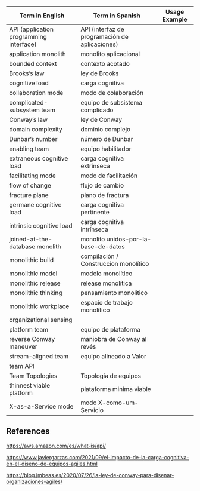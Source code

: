 | Term in English | Term in Spanish | Usage Example |
| --------------- | --------------- | ------------- |
| API (application programming interface) | API (interfaz de programación de aplicaciones) |
| application monolith | monolito aplicacional |
| bounded context | contexto acotado|
| Brooks’s law | ley de Brooks |
| cognitive load | carga cognitiva |
| collaboration mode | modo de colaboración |
| complicated-subsystem team | equipo de subsistema complicado |
| Conway’s law | ley de Conway |
| domain complexity | dominio complejo |
| Dunbar’s number | número de Dunbar |
| enabling team | equipo habilitador |
| extraneous cognitive load | carga cognitiva extrínseca |
| facilitating mode | modo de facilitación |
| flow of change | flujo de cambio |
| fracture plane | plano de fractura |
| germane cognitive load | carga cognitiva pertinente |
| intrinsic cognitive load | carga cognitiva intrínseca |
| joined-at-the-database monolith | monolito unidos-por-la-base-de-datos |
| monolithic build | compilación / Construccion monolítico |
| monolithic model | modelo monolítico |
| monolithic release | release monolítica |
| monolithic thinking | pensamiento monolítico |
| monolithic workplace | espacio de trabajo monolítico |
| organizational sensing |  |
| platform team | equipo de plataforma |
| reverse Conway maneuver | maniobra de Conway al revés |
| stream-aligned team | equipo alineado a Valor |
| team API | |
| Team Topologies | Topologia de equipos |
| thinnest viable platform | plataforma minima viable |
| X-as-a-Service mode | modo X-como-um-Servicio |

## References
https://aws.amazon.com/es/what-is/api/

https://www.javiergarzas.com/2021/09/el-impacto-de-la-carga-cognitiva-en-el-diseno-de-equipos-agiles.html

https://blog.jmbeas.es/2020/07/26/la-ley-de-conway-para-disenar-organizaciones-agiles/
